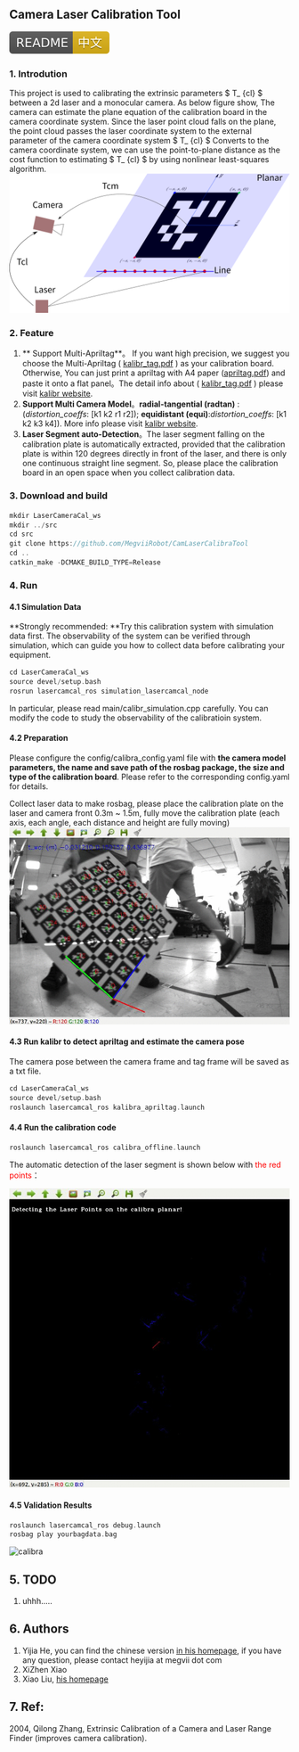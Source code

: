 ## Camera Laser Calibration Tool
[![Build Status](doc/README-中文-yellow.svg)](README.md)

### 1. Introdution
This project is used to calibrating the extrinsic parameters $ T_ {cl} $ between a 2d laser and a monocular camera. As below figure show, The camera can estimate the plane equation of the calibration board in the camera coordinate system. Since the laser point cloud falls on the plane, the point cloud passes the laser coordinate system to the external parameter of the camera coordinate system $ T_ {cl} $ Converts to the camera coordinate system, we can use the point-to-plane distance as the cost function to estimating $ T_ {cl} $ by using nonlinear least-squares algorithm.
![lasercamcal](doc/lasercamcal.png)

### 2. Feature
1. ** Support Multi-Apriltag**。 If you want high precision, we suggest you choose the Multi-Apriltag ( [kalibr_tag.pdf](doc/april_6x6_80x80cm_A0.pdf) ) as your calibration board. Otherwise, You can just print a apriltag with A4 paper ([apriltag.pdf](/doc/apriltags1-20.pdf)) and paste it onto a flat panel。The detail info about ( [kalibr_tag.pdf](doc/april_6x6_80x80cm_A0.pdf) ) please visit [kalibr website](https://github.com/ethz-asl/kalibr/wiki/calibration-targets).
2. **Support Multi Camera Model**。**radial-tangential (radtan)** : (*distortion_coeffs*: [k1 k2 r1 r2]); **equidistant (equi)**:*distortion_coeffs*: [k1 k2 k3 k4]). More info please visit [kalibr website](https://github.com/ethz-asl/kalibr/wiki/supported-models).
3. **Laser Segment auto-Detection**。The laser segment falling on the calibration plate is automatically extracted, provided that the calibration plate is within 120 degrees directly in front of the laser, and there is only one continuous straight line segment. So, please place the calibration board in an open space when you collect calibration data.

### 3. Download and build
```c++
mkdir LaserCameraCal_ws
mkdir ../src
cd src
git clone https://github.com/MegviiRobot/CamLaserCalibraTool
cd ..
catkin_make -DCMAKE_BUILD_TYPE=Release
```
### 4. Run

#### 4.1 Simulation Data

**Strongly recommended: **Try this calibration system with simulation data first. The observability of the system can be verified through simulation, which can guide you how to collect data before calibrating your equipment.

```c++
cd LaserCameraCal_ws
source devel/setup.bash 
rosrun lasercamcal_ros simulation_lasercamcal_node
```

In particular, please read main/calibr_simulation.cpp carefully. You can modify the code to study the observability of the calibratioin system.

#### 4.2 Preparation
Please configure the config/calibra_config.yaml file with **the camera model parameters, the name and save path of the rosbag package, the size and type of the calibration board**. Please refer to the corresponding config.yaml for details.

Collect laser data to make rosbag, please place the calibration plate on the laser and camera front 0.3m ~ 1.5m, fully move the calibration plate (each axis, each angle, each distance and height are fully moving)
![datacollect](doc/datacollect.gif)

#### 4.3 Run kalibr to detect apriltag and estimate the camera pose
The camera pose between the camera frame and tag frame will be saved as a txt file.
```c++
cd LaserCameraCal_ws
source devel/setup.bash
roslaunch lasercamcal_ros kalibra_apriltag.launch 
```
#### 4.4 Run the calibration code
```c++
roslaunch lasercamcal_ros calibra_offline.launch 
```
The automatic detection of the laser segment is shown below with <font color = red>the red points</font>：

![detect](doc/detect.gif)

#### 4.5 Validation Results
```c++
roslaunch lasercamcal_ros debug.launch 
rosbag play yourbagdata.bag
```
![calibra](doc/calibra.gif)

## 5. TODO

1. uhhh.....


## 6. Authors
1. Yijia He, you can find the chinese version [in his homepage](https://blog.csdn.net/heyijia0327/article/details/85000943), if you have any question, please contact heyijia at megvii dot com
2. XiZhen Xiao
3. Xiao Liu, [his homepage](http://www.liuxiao.org/)

## 7. Ref:
2004, Qilong Zhang, Extrinsic Calibration of a Camera and Laser Range Finder (improves camera calibration).
